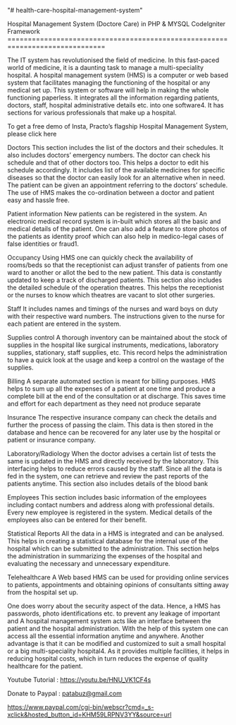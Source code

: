 "# health-care-hospital-management-system" 



Hospital Management System (Doctore Care) in PHP & MYSQL CodeIgniter Framework  ==============================================================================

The IT system has revolutionised the field of medicine. In this fast-paced world of medicine, it is a daunting task to manage a multi-speciality hospital. A hospital management system (HMS) is a computer or web based system that facilitates managing the functioning of the hospital or any medical set up. This system or software will help in making the whole functioning paperless. It integrates all the information regarding patients, doctors, staff, hospital administrative details etc. into one software4. It has sections for various professionals that make up a hospital.

To get a free demo of Insta, Practo’s flagship Hospital Management System, please click here

Doctors
This section includes the list of the doctors and their schedules. It also includes doctors’ emergency numbers. The doctor can check his schedule and that of other doctors too. This helps a doctor to edit his schedule accordingly. It includes list of the available medicines for specific diseases so that the doctor can easily look for an alternative when in need. The patient can be given an appointment referring to the doctors’ schedule. The use of HMS makes the co-ordination between a doctor and patient easy and hassle free.

Patient information
New patients can be registered in the system. An electronic medical record system is in-built which stores all the basic and medical details of the patient. One can also add a feature to store photos of the patients as identity proof which can also help in medico-legal cases of false identities or fraud1.

Occupancy
Using HMS one can quickly check the availability of rooms/beds so that the receptionist can adjust transfer of patients from one ward to another or allot the bed to the new patient. This data is constantly updated to keep a track of discharged patients. This section also includes the detailed schedule of the operation theatres. This helps the receptionist or the nurses to know which theatres are vacant to slot other surgeries.

Staff
It includes names and timings of the nurses and ward boys on duty with their respective ward numbers. The instructions given to the nurse for each patient are entered in the system.

Supplies control
A thorough inventory can be maintained about the stock of supplies in the hospital like surgical instruments, medications, laboratory supplies, stationary, staff supplies, etc. This record helps the administration to have a quick look at the usage and keep a control on the wastage of the supplies.

Billing
A separate automated section is meant for billing purposes. HMS helps to sum up all the expenses of a patient at one time and produce a complete bill at the end of the consultation or at discharge. This saves time and effort for each department as they need not produce separate

Insurance
The respective insurance company can check the details and further the process of passing the claim. This data is then stored in the database and hence can be recovered for any later use by the hospital or patient or insurance company.

Laboratory/Radiology
When the doctor advises a certain list of tests the same is updated in the HMS and directly received by the laboratory. This interfacing helps to reduce errors caused by the staff. Since all the data is fed in the system, one can retrieve and review the past reports of the patients anytime. This section also includes details of the blood bank

Employees
This section includes basic information of the employees including contact numbers and address along with professional details. Every new employee is registered in the system. Medical details of the employees also can be entered for their benefit.

Statistical Reports
All the data in a HMS is integrated and can be analysed. This helps in creating a statistical database for the internal use of the hospital which can be submitted to the administration. This section helps the administration in summarizing the expenses of the hospital and evaluating the necessary and unnecessary expenditure.

Telehealthcare
A Web based HMS can be used for providing online services to patients, appointments and obtaining opinions of consultants sitting away from the hospital set up.

One does worry about the security aspect of the data. Hence, a HMS has passwords, photo identifications etc. to prevent any leakage of important and A hospital management system acts like an interface between the patient and the hospital administration. With the help of this system one can access all the essential information anytime and anywhere. Another advantage is that it can be modified and customized to suit a small hospital or a big multi-speciality hospital4. As it provides multiple facilities, it helps in reducing hospital costs, which in turn reduces the expense of quality healthcare for the patient.

Youtube Tutorial : https://youtu.be/HNU_VK1CF4s

Donate to Paypal : patabuz@gmail.com

https://www.paypal.com/cgi-bin/webscr?cmd=_s-xclick&hosted_button_id=KHM59LRPNV3YY&source=url
